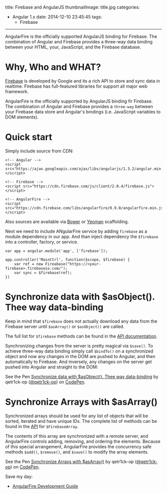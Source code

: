 title: Firebase and AngularJS
thumbnailImage: title.jpg
categories:
  - Angular 1.x
date: 2014-12-10 23:45:45
tags:
	- Firebase
---

AngularFire is the officially supported AngularJS binding for Firebase. The combination of Angular and Firebase provides a three-way data binding between your HTML, your, JavaScript, and the Firebase database.

<!--more-->

<!--toc-->

# Why, Who and WHAT?

[Firebase](https://www.firebase.com/) is developed by Google and its a rich API to store and sync data in realtime. Firebase has full-featured libraries for support all major web framework.

AngularFire is the officially supported by AngularJS binding fir Firebase. The combination of Angular and Firebase provides a `three-way` between your Firebase data store and Angular's bindings (i.e. JavaScript variables to DOM elements).

# Quick start

Simply include source from CDN:

```
<!-- Angular -->
<script src="https://ajax.googleapis.com/ajax/libs/angularjs/1.3.2/angular.min.js"></script>

<!-- Firebase -->
<script src="https://cdn.firebase.com/js/client/2.0.4/firebase.js"></script>

<!-- AngularFire -->
<script src="https://cdn.firebase.com/libs/angularfire/0.9.0/angularfire.min.js"></script>
```

Also sources are available via [Bower](http://bower.io/search/?q=firebase) or [Yeoman](https://github.com/firebase/generator-angularfire) scaffolding.

Next we need to include ANgularFire service by adding `firebase` as a module dependency in our app. And than inject dependency the `$firebase` into a controller, factory, or service.

```
var app = angular.module('app', ['firebase']);

app.controller('MainCtrl', function($scope, $firebase) {
    var ref = new Fireabase("https://<your-firebase>.firebaseio.com/");
    var sync = $firebase(ref);
})
```

#    Synchronize data with $asObject(). Thee way data-binding

Keep in mind that `$firebase` does not actually download any data from the Firebase server until `$asArray()` or `$asObject()` are called.

The full list for `$firebase` methods can be found in the [API documentation](https://www.firebase.com/docs/web/libraries/angular/api.html#firebaseobject).

Synchronizing changes from the server is pretty magical via `$save()`. To achieve three-way data binding simply call `$bindTo()` on a synchronized object and now any changes in the DOM are pushed to Angular, and then automatically to Firebase. And inversely, any changes on the server get pushed into Angular and straight to the DOM:

<p data-height="506" data-theme-id="10606" data-slug-hash="QwyJvg" data-default-tab="result" data-user="qetr1ck-op" class='codepen'>See the Pen <a href='http://codepen.io/qetr1ck-op/pen/QwyJvg/'>Synchronize data with $asObject(). Thee way data-binding</a> by qetr1ck-op (<a href='http://codepen.io/qetr1ck-op'>@qetr1ck-op</a>) on <a href='http://codepen.io'>CodePen</a>.</p>
<script async src="//assets.codepen.io/assets/embed/ei.js"></script>

# Synchronize Arrays with $asArray()

Synchronized arrays should be used for any list of objects that will be sorted, iterated and have unique IDs. The complete list of methods can be found in the [API](https://www.firebase.com/docs/web/libraries/angular/api.html#firebasearray) for `$FirebaseArray`.

The contents of this array are synchronized with a remote server, and AngularFire controls adding, removing, and ordering the elements. Because of this special arrangement, AngularFire provides the concurrency safe methods `$add()`, `$remove()`, and `$save()` to modify the array elements.

<p data-height="348" data-theme-id="10606" data-slug-hash="ByjXeq" data-default-tab="result" data-user="qetr1ck-op" class='codepen'>See the Pen <a href='http://codepen.io/qetr1ck-op/pen/ByjXeq/'>Synchronize Arrays with $asArray()</a> by qetr1ck-op (<a href='http://codepen.io/qetr1ck-op'>@qetr1ck-op</a>) on <a href='http://codepen.io'>CodePen</a>.</p>

Save my day:
*	[AngularFire Development Guide](https://www.firebase.com/docs/web/libraries/angular/guide/)